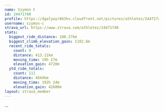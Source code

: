 ```yaml
---
name: Szymon C
id: 24471740
profile: https://dgalywyr863hv.cloudfront.net/pictures/athletes/24471740/7213253/3/large.jpg
username: szymon-c
strava_url: https://www.strava.com/athletes/24471740
stats:
  biggest_ride_distance: 180.27km
  biggest_climb_elevation_gain: 1102.6m
  recent_ride_totals:
    count: 9
    distance: 413.11km
    moving_time: 19h 27m
    elevation_gain: 4720m
  ytd_ride_totals:
    count: 111
    distance: 4644km
    moving_time: 192h 24m
    elevation_gain: 42600m
layout: strava_member
--- 
```

...
